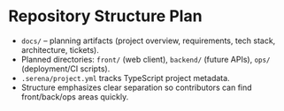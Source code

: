 # Repository Structure Plan
- `docs/` – planning artifacts (project overview, requirements, tech stack, architecture, tickets).
- Planned directories: `front/` (web client), `backend/` (future APIs), `ops/` (deployment/CI scripts).
- `.serena/project.yml` tracks TypeScript project metadata.
- Structure emphasizes clear separation so contributors can find front/back/ops areas quickly.